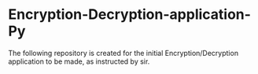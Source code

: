 # Encryption-Decryption-application-Py
The following repository is created for the initial Encryption/Decryption application to be made, as instructed by sir.
